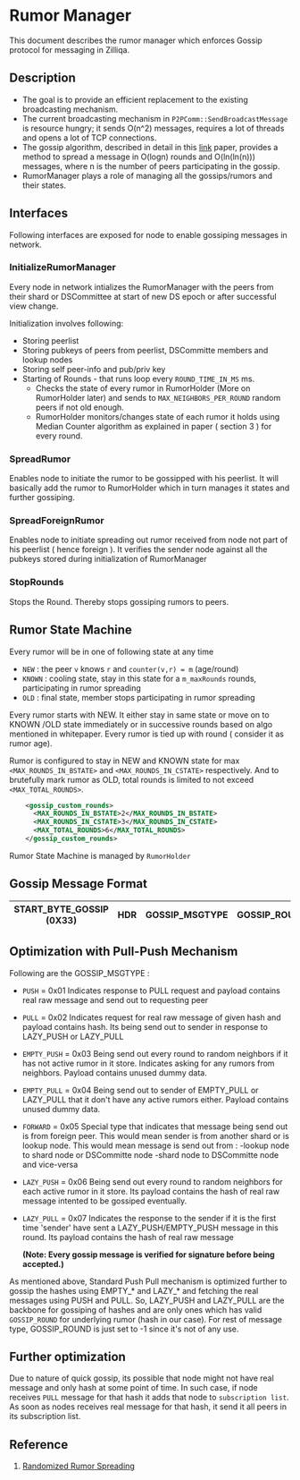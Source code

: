 # Rumor Manager

This document describes the rumor manager which enforces Gossip protocol for messaging in Zilliqa.

## Description

- The goal is to provide an efficient replacement to the existing broadcasting mechanism.
- The current broadcasting mechanism in `P2PComm::SendBroadcastMessage` is resource hungry; it sends O(n^2) messages, requires a lot of threads and opens a lot of TCP connections.
- The gossip algorithm, described in detail in this [link](https://zoo.cs.yale.edu/classes/cs426/2013/bib/karp00randomized.pdf) paper, provides a method to spread a message in O(logn) rounds and O(ln(ln(n))) messages,
where n is the number of peers participating in the gossip.
- RumorManager plays a role of managing all the gossips/rumors and their states.

## Interfaces

Following interfaces are exposed for node to enable gossiping messages in network.

### InitializeRumorManager

Every node in network intializes the RumorManager with the peers from their shard or DSCommittee at start of new DS epoch or after successful view change.

Initialization involves following:

- Storing peerlist
- Storing pubkeys of peers from peerlist, DSCommitte members and lookup nodes
- Storing self peer-info and pub/priv key
- Starting of Rounds - that runs loop every `ROUND_TIME_IN_MS` ms.
  - Checks the state of every rumor in RumorHolder (More on RumorHolder later) and sends to `MAX_NEIGHBORS_PER_ROUND` random peers if not old enough.
  - RumorHolder monitors/changes state of each rumor it holds using Median Counter algorithm as explained in paper ( section 3 ) for every round.

### SpreadRumor

Enables node to initiate the rumor to be gossipped with his peerlist. It will basically add the rumor to RumorHolder which in turn manages it states and further gossiping.

### SpreadForeignRumor

Enables node to initiate spreading out rumor received from node not part of his peerlist ( hence foreign ).
It verifies the sender node against all the pubkeys stored during initialization of RumorManager

### StopRounds

Stops the Round. Thereby stops gossiping rumors to peers.
  
## Rumor State Machine

Every rumor will be in one of following state at any time

- `NEW` : the peer `v` knows `r` and `counter(v,r) = m` (age/round)
- `KNOWN` : cooling state, stay in this state for a `m_maxRounds` rounds, participating in rumor spreading
- `OLD` : final state, member stops participating in rumor spreading

Every rumor starts with NEW. It either stay in same state or move on to KNOWN /OLD state immediately or in successive rounds based on algo mentioned in whitepaper. Every rumor is tied up with round ( consider it as rumor age).

Rumor is configured to stay in NEW and KNOWN state for max `<MAX_ROUNDS_IN_BSTATE>` and `<MAX_ROUNDS_IN_CSTATE>` respectively.
And to brutefully mark rumor as OLD, total rounds is limited to not exceed `<MAX_TOTAL_ROUNDS>`.

```xml
    <gossip_custom_rounds>
      <MAX_ROUNDS_IN_BSTATE>2</MAX_ROUNDS_IN_BSTATE>
      <MAX_ROUNDS_IN_CSTATE>3</MAX_ROUNDS_IN_CSTATE>
      <MAX_TOTAL_ROUNDS>6</MAX_TOTAL_ROUNDS>
    </gossip_custom_rounds>
```

Rumor State Machine is managed by `RumorHolder`

## Gossip Message Format

| START_BYTE_GOSSIP (0X33) | HDR | GOSSIP_MSGTYPE | GOSSIP_ROUND | GOSSIP_SNDR_PORT | PUB_KEY_SIZE | SIGNATURE | Payload Message |
|--------------------------|-----|----------------|--------------|------------------|--------------|-----------|-----------------|

## Optimization with Pull-Push Mechanism

Following are the GOSSIP_MSGTYPE :

- `PUSH` = 0x01
   Indicates response to PULL request and payload contains real raw message and send out to requesting peer

- `PULL` = 0x02
   Indicates request for real raw message of given hash and payload contains hash. Its being send out to sender in response to LAZY_PUSH or LAZY_PULL

- `EMPTY_PUSH` = 0x03
   Being send out every round to random neighbors if it has not active rumor in it store. Indicates asking for any rumors from neighbors. Payload contains unused dummy data.

- `EMPTY_PULL` = 0x04
   Being send out to sender of EMPTY_PULL or LAZY_PULL that it don't have any active rumors either. Payload contains unused dummy data.

- `FORWARD` = 0x05
   Special type that indicates that message being send out is from foreign peer. This would mean sender is from another shard or is lookup node.
   This would mean message is send out from :
    -lookup node to shard node or DSCommitte node
    -shard node to DSCommitte node and vice-versa

- `LAZY_PUSH` = 0x06
   Being send out every round to random neighbors for each active rumor in it store. Its payload contains the hash of real raw message intented to be gossiped eventually.

- `LAZY_PULL` = 0x07
   Indicates the response to the sender if it is the first time 'sender' have sent a LAZY_PUSH/EMPTY_PUSH message in this round. Its payload contains the hash of real raw message

  **(Note: Every gossip message is verified for signature before being accepted.)**

As mentioned above, Standard Push Pull mechanism is optimized further to gossip the hashes using EMPTY_* and LAZY_* and fetching the real messages using PUSH and PULL.
So, LAZY_PUSH and LAZY_PULL are the backbone for gossiping of hashes and are only ones which has valid `GOSSIP_ROUND` for underlying rumor (hash in our case).
For rest of message type, GOSSIP_ROUND is just set to -1 since it's not of any use.

## Further optimization

Due to nature of quick gossip, its possible that node might not have real message and only hash at some point of time. In such case, if node receives `PULL` message for that hash it adds that node to `subscription list`. As soon as nodes receives real message for that hash, it send it all peers in its subscription list.

## Reference

1. [Randomized Rumor Spreading](https://zoo.cs.yale.edu/classes/cs426/2013/bib/karp00randomized.pdf)